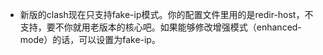 - 新版的clash现在只支持fake-ip模式。你的配置文件里用的是redir-host，不支持，要不你就用老版本的核心吧。如果能够修改增强模式（enhanced-mode）的话，可以设置为fake-ip。